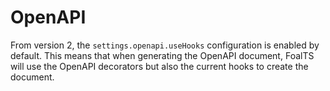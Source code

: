 # OpenAPI

From version 2, the `settings.openapi.useHooks` configuration is enabled by default. This means that when generating the OpenAPI document, FoalTS will use the OpenAPI decorators but also the current hooks to create the document.